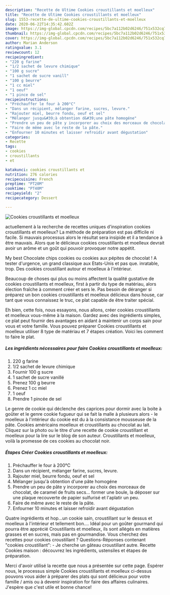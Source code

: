 ```yaml
---
description: "Recette de Ultime Cookies croustillants et moelleux"
title: "Recette de Ultime Cookies croustillants et moelleux"
slug: 1553-recette-de-ultime-cookies-croustillants-et-moelleux
date: 2020-06-22T14:35:42.602Z
image: https://img-global.cpcdn.com/recipes/5bc7a112b02d6246/751x532cq70/cookies-croustillants-et-moelleux-photo-principale-de-la-recette.jpg
thumbnail: https://img-global.cpcdn.com/recipes/5bc7a112b02d6246/751x532cq70/cookies-croustillants-et-moelleux-photo-principale-de-la-recette.jpg
cover: https://img-global.cpcdn.com/recipes/5bc7a112b02d6246/751x532cq70/cookies-croustillants-et-moelleux-photo-principale-de-la-recette.jpg
author: Marian Anderson
ratingvalue: 3.1
reviewcount: 12
recipeingredient:
- "220 g farine"
- "1/2 sachet de levure chimique"
- "100 g sucre"
- "1 sachet de sucre vanill"
- "100 g beurre"
- "1 cc miel"
- "1 oeuf"
- "1 pince de sel"
recipeinstructions:
- "Préchauffer le four à 200°C"
- "Dans un récipient, mélanger farine, sucres, levure."
- "Rajouter miel, beurre fondu, oeuf et sel"
- "Mélanger jusqu&#39;à obtention d&#39;une pâte homogéne"
- "Prendre un peu de pâte y incorporer au choix des morceaux de chocolat, de caramel de fruits secs... former une boule, la déposer sur une plaque recouverte de papier sulfurisé et l&#39;aplatir un peu."
- "Faire de même avec le reste de la pâte."
- "Enfourner 10 minutes et laisser refroidir avant dégustation"
categories:
- Recette
tags:
- cookies
- croustillants
- et

katakunci: cookies croustillants et 
nutrition: 276 calories
recipecuisine: French
preptime: "PT20M"
cooktime: "PT40M"
recipeyield: "2"
recipecategory: Dessert

---
```



![Cookies croustillants et moelleux](https://img-global.cpcdn.com/recipes/5bc7a112b02d6246/751x532cq70/cookies-croustillants-et-moelleux-photo-principale-de-la-recette.jpg)

actuellement à la recherche de recettes uniques d'inspiration cookies croustillants et moelleux? La méthode de préparation est pas difficile ni facile. Si mauvais processus alors le résultat sera insipide et il a tendance à être mauvais. Alors que le délicieux cookies croustillants et moelleux devrait avoir un arôme et un goût qui pouvoir provoquer notre appétit.

My best Chocolate chips cookies ou cookies aux pépites de chocolat ! A tester d&#39;urgence, un grand classique aux Etats-Unis et pas que. inratable, trop. Des cookies croustillant autour et moelleux à l&#39;intérieur.

Beaucoup de choses qui plus ou moins affectent la qualité gustative de cookies croustillants et moelleux, first à partir du type de matériau, alors élection fraîche à comment créer et sers le. Pas besoin de déranger si préparez un bon cookies croustillants et moelleux délicieux dans house, car tant que vous connaissez le truc, ce plat capable de être traiter spécial.


Eh bien, cette fois, nous essayons, nous allons, créer cookies croustillants et moelleux vous-même à la maison. Gardez avec des ingrédients simples, ce plat peut fournir des avantages en aidant à maintenir un corps sain pour vous et votre famille. Vous pouvez préparer Cookies croustillants et moelleux utiliser 8 type de matériau et 7 étapes création. Voici les comment to faire le plat.

<!--inarticleads1-->

##### Les ingrédients nécessaires pour faire Cookies croustillants et moelleux:

1.  220 g farine
1.  1/2 sachet de levure chimique
1. Fournir 100 g sucre
1.  1 sachet de sucre vanillé
1. Prenez 100 g beurre
1. Prenez 1 cc miel
1.  1 oeuf
1. Prendre 1 pincée de sel


Le genre de cookie qui déclenche des caprices pour dormir avec la boite à goûter et le genre cookie fugueur qui se fait la malle à plusieurs alors - le moelleux à l&#39;intérieur du cookie est du à la consistance mousseuse de la pâte. Cookies américains moelleux et croustillants au chocolat au lait. Cliquez sur la photo ou le titre d&#39;une recette de cookie croustillant et moelleux pour la lire sur le blog de son auteur. Croustillants et moelleux, voilà la promesse de ces cookies au chocolat noir. 

<!--inarticleads2-->

##### Étapes Créer Cookies croustillants et moelleux:

1. Préchauffer le four à 200°C
1. Dans un récipient, mélanger farine, sucres, levure.
1. Rajouter miel, beurre fondu, oeuf et sel
1. Mélanger jusqu&#39;à obtention d&#39;une pâte homogéne
1. Prendre un peu de pâte y incorporer au choix des morceaux de chocolat, de caramel de fruits secs... former une boule, la déposer sur une plaque recouverte de papier sulfurisé et l&#39;aplatir un peu.
1. Faire de même avec le reste de la pâte.
1. Enfourner 10 minutes et laisser refroidir avant dégustation


Quatre ingrédients et hop…un cookie sain, croustillant sur le dessus et moelleux à l&#39;intérieur et tellement bon…. Idéal pour un goûter gourmand qui pourra être apprécié Croustillants et moelleux, ils sont allégés en matières grasses et en sucres, mais pas en gourmandise. Vous cherchez des recettes pour cookies croustillant ? Questions-Réponses contenant &#34;cookies croustillant&#34;: - Je cherche un gâteau croustillant autre. Recette Cookies maison : découvrez les ingrédients, ustensiles et étapes de préparation. 


Merci d'avoir utilisé la recette que nous a présentée sur cette page. Espérer nous, le processus simple Cookies croustillants et moelleux ci-dessus pouvons vous aider à préparer des plats qui sont délicieux pour votre famille / amis ou à devenir inspiration for faire des affaires culinaires. J'espère que c'est utile et bonne chance!
